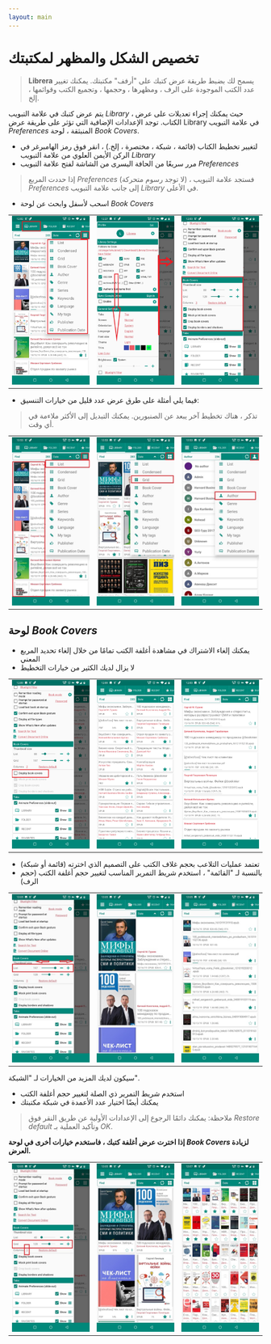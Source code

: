 ```yaml
---
layout: main
---
```


# تخصيص الشكل والمظهر لمكتبتك

> **Librera** يسمح لك بضبط طريقة عرض كتبك على &quot;أرفف&quot; مكتبتك. يمكنك تغيير عدد الكتب الموجودة على الرف ، ومظهرها ، وحجمها ، وتجميع الكتب وقوائمها ، إلخ.

يتم عرض كتبك في علامة التبويب _Library_ ، حيث يمكنك إجراء تعديلات على عرض الكتاب. توجد الإعدادات الإضافية التي تؤثر على طريقة عرض Library في علامة التبويب _Preferences_ المنبثقة ، لوحة _Book Covers_.

* لتغيير تخطيط الكتاب (قائمة ، شبكة ، مختصرة ، إلخ.) ، انقر فوق رمز الهامبرغر في الركن الأيمن العلوي من علامة التبويب _Library_
* مرر سريعًا من الحافة اليسرى من الشاشة لفتح علامة التبويب _Preferences_

> إذا حددت المربع _Preferences_ (لا توجد رسوم متحركة) ، فستجد علامة التبويب _Preferences_ إلى جانب علامة التبويب _Library_ في الأعلى.

* اسحب لأسفل وابحث عن لوحة _Book Covers_

||||
|-|-|-|
|![](3.jpg)|![](1.jpg)|![](2.jpg)|

* فيما يلي أمثلة على طرق عرض عدد قليل من خيارات التنسيق:
 
> تذكر ، هناك تخطيط آخر يبعد عن الصنبورين. يمكنك التبديل إلى الأكثر ملاءمة في أي وقت.

||||
|-|-|-|
|![](7.jpg)|![](8.jpg)|![](9.jpg)|

## لوحة _Book Covers_

* يمكنك إلغاء الاشتراك في مشاهدة أغلفة الكتب تمامًا من خلال إلغاء تحديد المربع المعني
* لا يزال لديك الكثير من خيارات التخطيط

||||
|-|-|-|
|![](4.jpg)|![](5.jpg)|![](6.jpg)|

* تعتمد عمليات التلاعب بحجم غلاف الكتب على التصميم الذي اخترته (قائمة أو شبكة)
* بالنسبة لـ &quot;القائمة&quot; ، استخدم شريط التمرير المناسب لتغيير حجم أغلفة الكتب (حجم الرف)

||||
|-|-|-|
|![](10.jpg)|![](11.jpg)|![](12.jpg)|

سيكون لديك المزيد من الخيارات لـ &quot;الشبكة&quot;.

* استخدم شريط التمرير ذي الصلة لتغيير حجم أغلفة الكتب
* يمكنك أيضًا اختيار عدد الأعمدة في شبكة مكتبتك

> ملاحظة: يمكنك دائمًا الرجوع إلى الإعدادات الأولية عن طريق النقر فوق _Restore default_ وتأكيد العملية بـ _OK_.

**إذا اخترت عرض أغلفة كتبك ، فاستخدم خيارات أخرى في لوحة _Book Covers_ لزيادة العرض.**

||||
|-|-|-|
|![](13.jpg)|![](14.jpg)|![](15.jpg)|
